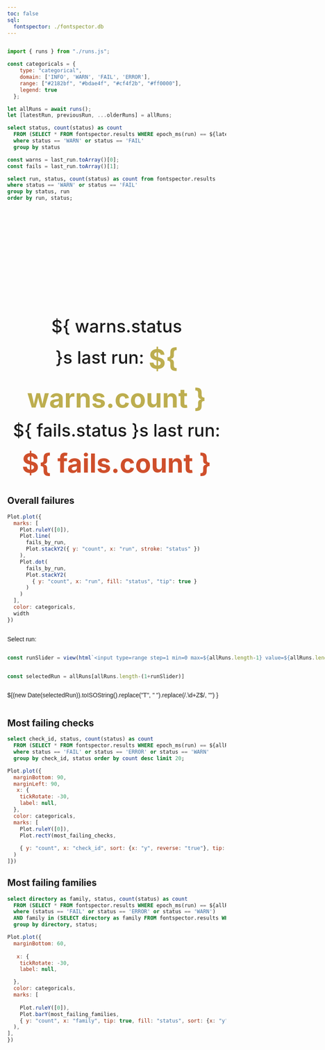 ```yaml
---
toc: false
sql:
  fontspector: ./fontspector.db
---
```


```js

import { runs } from "./runs.js";

const categoricals = {
    type: "categorical",
    domain: ['INFO', 'WARN', 'FAIL', 'ERROR'],
    range: ["#2182bf", "#bdae4f", "#cf4f2b", "#ff0000"],
    legend: true
  };

let allRuns = await runs();
let [latestRun, previousRun, ...olderRuns] = allRuns;
```

```sql id=last_run
select status, count(status) as count
  FROM (SELECT * FROM fontspector.results WHERE epoch_ms(run) == ${latestRun})
  where status == 'WARN' or status == 'FAIL'
  group by status
```

```js
const warns = last_run.toArray()[0];
const fails = last_run.toArray()[1];
```

```sql id=fails_by_run
select run, status, count(status) as count from fontspector.results
where status == 'WARN' or status == 'FAIL'
group by status, run
order by run, status;
```


<div class="hero">
  <h1> Google Fonts QA </h1>
  <h2> ${ warns.status }s last run: <span class="huge warn">${ warns.count }</h2>
  <h2> ${ fails.status }s last run: <span class="huge fail">${ fails.count }</h2>
</div>
<div class="card">

## Overall failures

```js
Plot.plot({
  marks: [
    Plot.ruleY([0]),
    Plot.line(
      fails_by_run,
      Plot.stackY2({ y: "count", x: "run", stroke: "status" })
    ),
    Plot.dot(
      fails_by_run,
      Plot.stackY2(
        { y: "count", x: "run", fill: "status", "tip": true }
      )
    )
  ],
  color: categoricals,
  width
})
```

</div>

<div class="runslider">

Select run:

```js
const runSlider = view(html`<input type=range step=1 min=0 max=${allRuns.length-1} value=${allRuns.length-1}>`)
```

```js
const selectedRun = allRuns[allRuns.length-(1+runSlider)]
```

<span class="when">${(new Date(selectedRun)).toISOString().replace("T", " ").replace(/\.\d+Z$/, "") }</span>
</div>

<div class="grid grid-cols-2">
  <div class="card">
    <h2>Most failing checks</h2>

```sql id=most_failing_checks
select check_id, status, count(status) as count
  FROM (SELECT * FROM fontspector.results WHERE epoch_ms(run) == ${allRuns[runSlider]})
  where status == 'FAIL' or status == 'ERROR' or status == 'WARN'
  group by check_id, status order by count desc limit 20;
```

```js
Plot.plot({
  marginBottom: 90,
  marginLeft: 90,
   x: {
    tickRotate: -30,
    label: null,
  },
  color: categoricals,
  marks: [
    Plot.ruleY([0]),
    Plot.rectY(most_failing_checks,
  
    { y: "count", x: "check_id", sort: {x: "y", reverse: "true"}, tip: true, fill: "status" },
  )
]})
```
  </div>
  <div class="card">

## Most failing families

```sql id=most_failing_families
select directory as family, status, count(status) as count
  FROM (SELECT * FROM fontspector.results WHERE epoch_ms(run) == ${allRuns[runSlider]})
  where (status == 'FAIL' or status == 'ERROR' or status == 'WARN')
  AND family in (SELECT directory as family FROM fontspector.results WHERE status == 'FAIL' or status == 'ERROR' or status == 'WARN' group by family order by count(status) desc limit 20)
  group by directory, status;
```

```js
Plot.plot({
  marginBottom: 60,
  
   x: {
    tickRotate: -30,
    label: null,

  },
  color: categoricals,
  marks: [
  
    Plot.ruleY([0]),
    Plot.barY(most_failing_families,
    { y: "count", x: "family", tip: true, fill: "status", sort: {x: "y", reverse: true} },
  ),
],
})
```

  </div>
</div>



<style>

.hero {
  display: flex;
  flex-direction: column;
  align-items: center;
  font-family: var(--sans-serif);
  text-wrap: balance;
  text-align: center;
}

.hero h1 {
  margin: 1rem 0;
  padding: 1rem 0;
  max-width: none;
  font-size: 14vw;
  font-weight: 900;
  line-height: 1;
  background: linear-gradient(30deg, var(--theme-foreground-focus), currentColor);
  -webkit-background-clip: text;
  -webkit-text-fill-color: transparent;
  background-clip: text;
}

.hero h2 {
  margin: 0;
  max-width: 34em;
  font-size: 40px;
  font-style: initial;
  font-weight: 500;
  line-height: 1.5;
  color: var(--theme-foreground-muted);
  vertical-align: middle; 
  display: inline-block;
}

.hero h2 .huge {
  font-size: 60px;
  font-weight: 700;
  vertical-align: middle; 
}

.warn { color: #bdae4f; }
.fail { color: #cf4f2b; }

.runslider div { display: inline-block}
.runslider div:first-child { display: inline-block; width: 50% ; }
.runslider p { display: inline-block; font-family: sans-serif; }


@media (min-width: 640px) {
  .hero h1 {
    font-size: 90px;
  }
}

</style>
